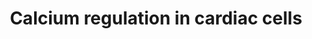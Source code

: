 ---
annotations:
- id: CL:0000746
  parent: native cell
  type: Cell Type Ontology
  value: cardiac muscle cell
- id: PW:0001140
  parent: regulatory pathway
  type: Pathway Ontology
  value: calcium/calcium-mediated signaling pathway
- id: DOID:1287
  parent: cardiovascular system disease
  type: Disease Ontology
  value: cardiovascular system disease
authors:
- Nsalomonis
- MaintBot
- J.Fong
- N.Cotte
- Thomas
- Khanspers
- Christine Chichester
- Egonw
- Siangyun.ang
- Mkutmon
- Eweitz
description: 'Calcium is a common signaling mechanism, as once it enters the cytoplasm
  it exerts allosteric regulatory affects on many enzymes and proteins. Calcium can
  act in signal transduction after influx resulting from activation of ion channels
  or as a second messenger caused by indirect signal transduction pathways such as
  G protein-coupled receptors. Movement of calcium ions from the extracellular compartment
  to the intracellular compartment alters membrane depolarisation. This is seen in
  the heart, during the plateau phase of ventricular contraction. In this example,
  calcium acts to maintain depolarisation of the heart.  Source: [[wikipedia:Calcium_signaling|Wikipedia]]'
last-edited: 2021-05-23
organisms:
- Mus musculus
redirect_from:
- /index.php/Pathway:WP553
- /instance/WP553
- /instance/WP553_rr117867
revision: r117867
schema-jsonld:
- '@context': https://schema.org/
  '@id': https://wikipathways.github.io/pathways/WP553.html
  '@type': Dataset
  creator:
    '@type': Organization
    name: WikiPathways
  description: 'Calcium is a common signaling mechanism, as once it enters the cytoplasm
    it exerts allosteric regulatory affects on many enzymes and proteins. Calcium
    can act in signal transduction after influx resulting from activation of ion channels
    or as a second messenger caused by indirect signal transduction pathways such
    as G protein-coupled receptors. Movement of calcium ions from the extracellular
    compartment to the intracellular compartment alters membrane depolarisation. This
    is seen in the heart, during the plateau phase of ventricular contraction. In
    this example, calcium acts to maintain depolarisation of the heart.  Source: [[wikipedia:Calcium_signaling|Wikipedia]]'
  keywords:
  - ADP
  - ATP
  - Acetylcholine
  - Adcy1
  - Adcy2
  - Adcy3
  - Adcy4
  - Adcy5
  - Adcy6
  - Adcy7
  - Adcy8
  - Adcy9
  - Adra1a
  - Adra1b
  - Adra1d
  - Adrb1
  - Adrb2
  - Adrb3
  - Anxa6
  - Arrb1
  - Arrb2
  - Atp1a4
  - Atp1b1
  - Atp1b2
  - Atp1b3
  - Atp2a2
  - Atp2a3
  - Atp2b1
  - Atp2b2
  - Atp2b3
  - Ca2+
  - Cacna1a
  - Cacna1b
  - Cacna1c
  - Cacna1d
  - Cacna1e
  - Cacna1s
  - Cacnb1
  - Cacnb3
  - Calm3
  - Calr
  - Camk1
  - Camk2a
  - Camk2b
  - Camk2d
  - Camk2g
  - Camk4
  - Casq1
  - Casq2
  - Chrm1
  - Chrm2
  - Chrm3
  - Chrm4
  - Chrm5
  - Epinephrine
  - Fkbp1a
  - Fxyd2
  - Gja1
  - Gja3
  - Gja4
  - Gja5
  - Gja8
  - Gjb1
  - Gjb2
  - Gjb3
  - Gjb4
  - Gjb5
  - Gjb6
  - Gjc1
  - Gjc2
  - Gjd2
  - Gna11
  - Gnai1
  - Gnai2
  - Gnai3
  - Gnao1
  - Gnaq
  - Gnas
  - Gnaz
  - Gnb1
  - Gnb2
  - Gnb3
  - Gnb4
  - Gnb5
  - Gng11
  - Gng12
  - Gng13
  - Gng2
  - Gng3
  - Gng4
  - Gng5
  - Gng7
  - Gng8
  - Gngt1
  - Grk4
  - Grk5
  - Grk6
  - IP3
  - IP4
  - Itpr1
  - Itpr2
  - Itpr3
  - K+
  - Kcnb1
  - Kcnj3
  - Kcnj5
  - Na+
  - PIP2
  - Pi
  - Pkia
  - Pkib
  - Pkig
  - Plcb3
  - Pln
  - Prkacb
  - Prkar1a
  - Prkar1b
  - Prkar2a
  - Prkar2b
  - Prkca
  - Prkcb
  - Prkcd
  - Prkce
  - Prkcg
  - Prkch
  - Prkcq
  - Prkcz
  - Prkd1
  - Rgs1
  - Rgs10
  - Rgs11
  - Rgs14
  - Rgs16
  - Rgs17
  - Rgs18
  - Rgs19
  - Rgs2
  - Rgs20
  - Rgs3
  - Rgs4
  - Rgs5
  - Rgs6
  - Rgs7
  - Rgs9
  - Ryr1
  - Ryr2
  - Ryr3
  - Sfn
  - Slc8a1
  - Slc8a3
  - Ywhab
  - Ywhae
  - Ywhag
  - Ywhah
  - Ywhaq
  - Ywhaz
  - cAMP
  license: CC0
  name: Calcium regulation in cardiac cells
seo: CreativeWork
title: Calcium regulation in cardiac cells
wpid: WP553
---